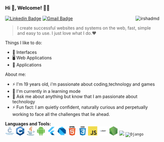 ### Hi 👋, Welcome! 👨‍💻 
<img align="right" src="https://komarev.com/ghpvc/?username=irshadmd&label=Profile Views&color=blue&style=plastic" alt="irshadmd" /> 

[![Linkedin Badge](https://img.shields.io/badge/-Md%20Irshad-6633cc?style=flat-square&logo=Linkedin&logoColor=white&link=https://www.linkedin.com/in/md-irshad-940aa1141/)](https://www.linkedin.com/in/md-irshad-940aa1141/) 
[![Gmail Badge](https://img.shields.io/badge/irshadmd039@gmail.com-6633cc?style=flat-square&logo=Gmail&logoColor=white&link=mailto:irshadmd039@gmail.com)](mailto:irshadmd039@gmail.com)


> I create successful websites and systems on the web, fast, simple and easy to use. I just love what I do.❤️

Things I like to do:
- 🎨 Interfaces
- 🖥 Web Applications
- 📱 Applications

About me:
- ⚡ I'm 19 years old, i'm passionate about coding,technology and games
- 🌱 I'm currently in a learning mode
- 💬 Ask me about anything but know that I am passionate about technology
- ⚡ Fun fact: I am quietly confident, naturally curious and perpetually working to face all the challenges that lie ahead.

**Languages and Tools:**  
<code><img height="30" src="https://raw.githubusercontent.com/github/explore/80688e429a7d4ef2fca1e82350fe8e3517d3494d/topics/c/c.png"></code>
<code><img height="30" src="https://raw.githubusercontent.com/github/explore/80688e429a7d4ef2fca1e82350fe8e3517d3494d/topics/cpp/cpp.png"></code>
<code><img height="30" src="https://raw.githubusercontent.com/github/explore/80688e429a7d4ef2fca1e82350fe8e3517d3494d/topics/java/java.png"></code>
<code><img height="30" src="https://raw.githubusercontent.com/github/explore/80688e429a7d4ef2fca1e82350fe8e3517d3494d/topics/android/android.png"></code>
<code><img height="30" src="https://raw.githubusercontent.com/github/explore/80688e429a7d4ef2fca1e82350fe8e3517d3494d/topics/flutter/flutter.png"></code>
<code><img height="30" src="https://raw.githubusercontent.com/github/explore/80688e429a7d4ef2fca1e82350fe8e3517d3494d/topics/dart/dart.png"></code>
<code><img height="30" src="https://raw.githubusercontent.com/github/explore/80688e429a7d4ef2fca1e82350fe8e3517d3494d/topics/html/html.png"></code>
<code><img height="30" src="https://raw.githubusercontent.com/github/explore/80688e429a7d4ef2fca1e82350fe8e3517d3494d/topics/css/css.png"></code>
<code><img height="30" src="https://raw.githubusercontent.com/github/explore/80688e429a7d4ef2fca1e82350fe8e3517d3494d/topics/javascript/javascript.png"></code>
<code><img height="30" src="https://raw.githubusercontent.com/github/explore/80688e429a7d4ef2fca1e82350fe8e3517d3494d/topics/jquery/jquery.png"></code>
<code><img height="30" src="https://raw.githubusercontent.com/github/explore/80688e429a7d4ef2fca1e82350fe8e3517d3494d/topics/nodejs/nodejs.png"></code>
<code><img height="30" src="https://upload.wikimedia.org/wikipedia/commons/thumb/a/a7/React-icon.svg/320px-React-icon.svg.png"></code>
<code><img height="30" src="https://avatars3.githubusercontent.com/u/27804?s=200&v=4" alt="Django"></code>  

